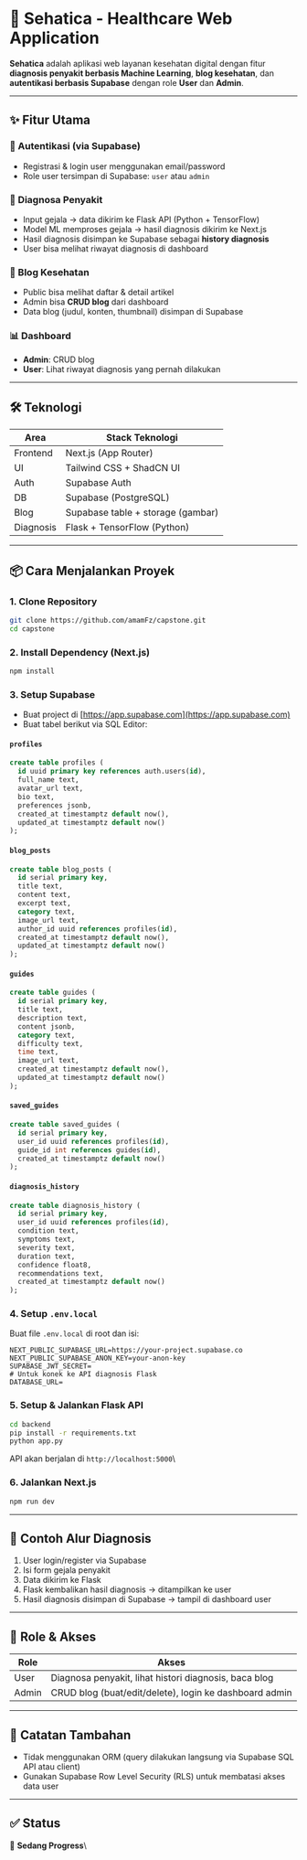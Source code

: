 # 🏥 Sehatica - Healthcare Web Application

**Sehatica** adalah aplikasi web layanan kesehatan digital dengan fitur **diagnosis penyakit berbasis Machine Learning**, **blog kesehatan**, dan **autentikasi berbasis Supabase** dengan role **User** dan **Admin**.

---

## ✨ Fitur Utama

### 🔐 Autentikasi (via Supabase)

- Registrasi & login user menggunakan email/password
- Role user tersimpan di Supabase: `user` atau `admin`

### 🧠 Diagnosa Penyakit

- Input gejala → data dikirim ke Flask API (Python + TensorFlow)
- Model ML memproses gejala → hasil diagnosis dikirim ke Next.js
- Hasil diagnosis disimpan ke Supabase sebagai **history diagnosis**
- User bisa melihat riwayat diagnosis di dashboard

### 📝 Blog Kesehatan

- Public bisa melihat daftar & detail artikel
- Admin bisa **CRUD blog** dari dashboard
- Data blog (judul, konten, thumbnail) disimpan di Supabase

### 📊 Dashboard

- **Admin**: CRUD blog
- **User**: Lihat riwayat diagnosis yang pernah dilakukan

---

## 🛠️ Teknologi

| Area      | Stack Teknologi                    |
| --------- | ---------------------------------- |
| Frontend  | Next.js (App Router)               |
| UI        | Tailwind CSS + ShadCN UI           |
| Auth      | Supabase Auth                      |
| DB        | Supabase (PostgreSQL) |
| Blog      | Supabase table + storage (gambar)  |
| Diagnosis | Flask + TensorFlow (Python)        |

---

## 📦 Cara Menjalankan Proyek

### 1. Clone Repository

```bash
git clone https://github.com/amamFz/capstone.git
cd capstone
```

### 2. Install Dependency (Next.js)

```bash
npm install
```

### 3. Setup Supabase

- Buat project di [https://app.supabase.com](https://app.supabase.com)
- Buat tabel berikut via SQL Editor:

#### `profiles`

```sql
create table profiles (
  id uuid primary key references auth.users(id),
  full_name text,
  avatar_url text,
  bio text,
  preferences jsonb,
  created_at timestamptz default now(),
  updated_at timestamptz default now()
);
```

#### `blog_posts`

```sql
create table blog_posts (
  id serial primary key,
  title text,
  content text,
  excerpt text,
  category text,
  image_url text,
  author_id uuid references profiles(id),
  created_at timestamptz default now(),
  updated_at timestamptz default now()
);
```

#### `guides`

```sql
create table guides (
  id serial primary key,
  title text,
  description text,
  content jsonb,
  category text,
  difficulty text,
  time text,
  image_url text,
  created_at timestamptz default now(),
  updated_at timestamptz default now()
);
```

#### `saved_guides`

```sql
create table saved_guides (
  id serial primary key,
  user_id uuid references profiles(id),
  guide_id int references guides(id),
  created_at timestamptz default now()
);
```

#### `diagnosis_history`

```sql
create table diagnosis_history (
  id serial primary key,
  user_id uuid references profiles(id),
  condition text,
  symptoms text,
  severity text,
  duration text,
  confidence float8,
  recommendations text,
  created_at timestamptz default now()
);
```

### 4. Setup `.env.local`

Buat file `.env.local` di root dan isi:

```env
NEXT_PUBLIC_SUPABASE_URL=https://your-project.supabase.co
NEXT_PUBLIC_SUPABASE_ANON_KEY=your-anon-key
SUPABASE_JWT_SECRET=
# Untuk konek ke API diagnosis Flask
DATABASE_URL=
```

### 5. Setup & Jalankan Flask API

```bash
cd backend
pip install -r requirements.txt
python app.py
```

API akan berjalan di `http://localhost:5000`\

### 6. Jalankan Next.js

```bash
npm run dev
```

---

## 🧲 Contoh Alur Diagnosis

1. User login/register via Supabase
2. Isi form gejala penyakit
3. Data dikirim ke Flask 
4. Flask kembalikan hasil diagnosis → ditampilkan ke user
5. Hasil diagnosis disimpan di Supabase → tampil di dashboard user

---

## 👥 Role & Akses

| Role  | Akses                                                  |
| ----- | ------------------------------------------------------ |
| User  | Diagnosa penyakit, lihat histori diagnosis, baca blog  |
| Admin | CRUD blog (buat/edit/delete), login ke dashboard admin |

---

## 📁 Catatan Tambahan

- Tidak menggunakan ORM (query dilakukan langsung via Supabase SQL API atau client)
- Gunakan Supabase Row Level Security (RLS) untuk membatasi akses data user

---

## ✅ Status

🔄 **Sedang Progress**\

